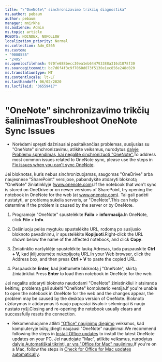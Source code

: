 ```yaml
---
title: "\"OneNote\" sinchronizavimo trikčių diagnostika"
ms.author: pebaum
author: pebaum
manager: mnirkhe
ms.audience: Admin
ms.topic: article
ROBOTS: NOINDEX, NOFOLLOW
localization_priority: Normal
ms.collection: Adm_O365
ms.custom:
- "9000555"
- "2405"
ms.openlocfilehash: 970fe688becc30ea1eb644793388a316d1878f30
ms.sourcegitcommit: bc7d6f4f3c9f7060d073f5130e1ec856e248d020
ms.translationtype: MT
ms.contentlocale: lt-LT
ms.lasthandoff: 06/02/2020
ms.locfileid: "36559417"
---
```

# <a name="troubleshoot-onenote-sync-issues"></a><span data-ttu-id="28426-102">"OneNote" sinchronizavimo trikčių šalinimas</span><span class="sxs-lookup"><span data-stu-id="28426-102">Troubleshoot OneNote Sync Issues</span></span>

* <span data-ttu-id="28426-103">Norėdami spręsti dažniausiai pasitaikančias problemas, susijusias su "OneNote" sinchronizavimu, atlikite veiksmus, nurodytus [dalyje Problemų sprendimas, kai negalite sinchronizuoti "OneNote".](https://support.office.com/article/Fix-issues-when-you-can-t-sync-OneNote-299495ef-66d1-448f-90c1-b785a6968d45)</span><span class="sxs-lookup"><span data-stu-id="28426-103">To address most common issues related to OneNote sync, please use the steps in [Fix issues when you can't sync OneNote](https://support.office.com/article/Fix-issues-when-you-can-t-sync-OneNote-299495ef-66d1-448f-90c1-b785a6968d45).</span></span>

<span data-ttu-id="28426-104">Jei bloknotas, kuris nebus sinchronizuojamas, saugomas "OneDrive" arba naujesnėse "SharePoint" versijose, pabandykite atidaryti bloknotą "OneNote" žiniatinklyje (www.onenote.com).</span><span class="sxs-lookup"><span data-stu-id="28426-104">If the notebook that won't sync is stored on OneDrive or on newer versions of SharePoint, try opening the notebook in OneNote for the web (at www.onenote.com).</span></span> <span data-ttu-id="28426-105">Tai gali padėti nustatyti, ar problemą sukelia serveris, ar "OneNote".</span><span class="sxs-lookup"><span data-stu-id="28426-105">This can help determine if the problem is caused by the server or by OneNote.</span></span>

1. <span data-ttu-id="28426-106">Programoje "OneNote" spustelėkite **Failo**  >  **informacija**.</span><span class="sxs-lookup"><span data-stu-id="28426-106">In OneNote, click **File** > **Info**.</span></span>

2. <span data-ttu-id="28426-107">Dešiniuoju pelės mygtuku spustelėkite URL, rodomą po susijusio bloknoto pavadinimu, ir spustelėkite **Kopijuoti**.</span><span class="sxs-lookup"><span data-stu-id="28426-107">Right-click the URL shown below the name of the affected notebook, and click **Copy**.</span></span>

3. <span data-ttu-id="28426-108">Žiniatinklio naršyklėje spustelėkite lauką Adresas, tada paspauskite **Ctrl + V,** kad įklijuotumėte nukopijuotą URL.</span><span class="sxs-lookup"><span data-stu-id="28426-108">In your Web browser, click the Address box, and then press **Ctrl + V** to paste the copied URL.</span></span>

4. <span data-ttu-id="28426-109">Paspauskite **Enter,** kad įkeltumėte bloknotą į "OneNote", skirtą žiniatinkliui.</span><span class="sxs-lookup"><span data-stu-id="28426-109">Press **Enter** to load then notebook in OneNote for the web.</span></span>

<span data-ttu-id="28426-110">Jei negalite atidaryti bloknoto naudodami "OneNote" žiniatinkliui ir atsiranda keitimų, problemą gali sukelti "OneNote" kompiuterio versija.</span><span class="sxs-lookup"><span data-stu-id="28426-110">If you're unable to open the notebook in OneNote for the web and the changes appear, the problem may be caused by the desktop version of OneNote.</span></span> <span data-ttu-id="28426-111">Bloknoto uždarymas ir atidarymas iš naujo paprastai išvalo ir sėkmingai iš naujo nustato ryšį.</span><span class="sxs-lookup"><span data-stu-id="28426-111">Closing and re-opening the notebook usually clears and successfully resets the connection.</span></span>

* <span data-ttu-id="28426-112">Rekomenduojame atlikti ["Office" naujinimų diegimo](https://support.office.com/article/Install-Office-updates-2ab296f3-7f03-43a2-8e50-46de917611c5) veiksmus, kad kompiuteryje būtų įdiegti naujausi "OneNote" naujinimai.</span><span class="sxs-lookup"><span data-stu-id="28426-112">We recommend following the steps in [Install Office updates](https://support.office.com/article/Install-Office-updates-2ab296f3-7f03-43a2-8e50-46de917611c5) to install the latest OneNote updates on your PC.</span></span> <span data-ttu-id="28426-113">Jei naudojate "Mac", atlikite veiksmus, nurodytus [dalyje Automatiškai tikrinti, ar yra "Office for Mac" naujinimų.](https://support.office.com/article/update-office-for-mac-automatically-bfd1e497-c24d-4754-92ab-910a4074d7c1)</span><span class="sxs-lookup"><span data-stu-id="28426-113">If you're on a Mac, follow the steps in [Check for Office for Mac updates automatically](https://support.office.com/article/update-office-for-mac-automatically-bfd1e497-c24d-4754-92ab-910a4074d7c1).</span></span>